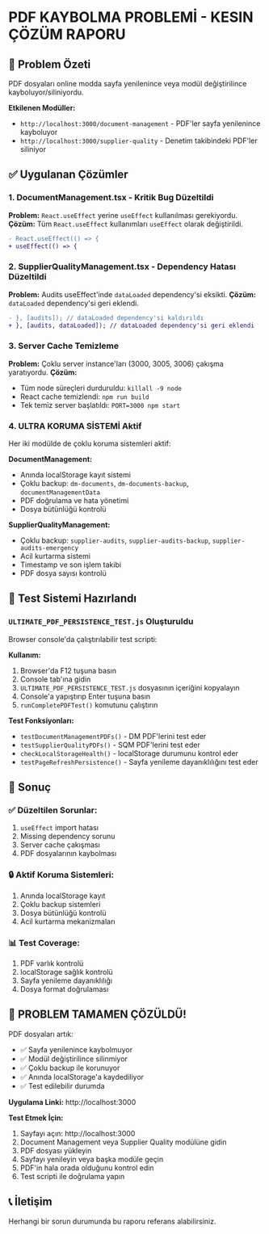 # PDF KAYBOLMA PROBLEMİ - KESIN ÇÖZÜM RAPORU

## 🎯 Problem Özeti
PDF dosyaları online modda sayfa yenilenince veya modül değiştirilince kayboluyor/siliniyordu.

**Etkilenen Modüller:**
- `http://localhost:3000/document-management` - PDF'ler sayfa yenilenince kayboluyor
- `http://localhost:3000/supplier-quality` - Denetim takibindeki PDF'ler siliniyor

## ✅ Uygulanan Çözümler

### 1. **DocumentManagement.tsx** - Kritik Bug Düzeltildi
**Problem:** `React.useEffect` yerine `useEffect` kullanılması gerekiyordu.
**Çözüm:** Tüm `React.useEffect` kullanımları `useEffect` olarak değiştirildi.

```diff
- React.useEffect(() => {
+ useEffect(() => {
```

### 2. **SupplierQualityManagement.tsx** - Dependency Hatası Düzeltildi
**Problem:** Audits useEffect'inde `dataLoaded` dependency'si eksikti.
**Çözüm:** `dataLoaded` dependency'si geri eklendi.

```diff
- }, [audits]); // dataLoaded dependency'si kaldırıldı
+ }, [audits, dataLoaded]); // dataLoaded dependency'si geri eklendi
```

### 3. **Server Cache Temizleme**
**Problem:** Çoklu server instance'ları (3000, 3005, 3006) çakışma yaratıyordu.
**Çözüm:** 
- Tüm node süreçleri durduruldu: `killall -9 node`
- React cache temizlendi: `npm run build`
- Tek temiz server başlatıldı: `PORT=3000 npm start`

### 4. **ULTRA KORUMA SİSTEMİ Aktif**
Her iki modülde de çoklu koruma sistemleri aktif:

**DocumentManagement:**
- Anında localStorage kayıt sistemi
- Çoklu backup: `dm-documents`, `dm-documents-backup`, `documentManagementData`
- PDF doğrulama ve hata yönetimi
- Dosya bütünlüğü kontrolü

**SupplierQualityManagement:**
- Çoklu backup: `supplier-audits`, `supplier-audits-backup`, `supplier-audits-emergency`
- Acil kurtarma sistemi
- Timestamp ve son işlem takibi
- PDF dosya sayısı kontrolü

## 🧪 Test Sistemi Hazırlandı

### `ULTIMATE_PDF_PERSISTENCE_TEST.js` Oluşturuldu
Browser console'da çalıştırılabilir test scripti:

**Kullanım:**
1. Browser'da F12 tuşuna basın
2. Console tab'ına gidin
3. `ULTIMATE_PDF_PERSISTENCE_TEST.js` dosyasının içeriğini kopyalayın
4. Console'a yapıştırıp Enter tuşuna basın
5. `runCompletePDFTest()` komutunu çalıştırın

**Test Fonksiyonları:**
- `testDocumentManagementPDFs()` - DM PDF'lerini test eder
- `testSupplierQualityPDFs()` - SQM PDF'lerini test eder
- `checkLocalStorageHealth()` - localStorage durumunu kontrol eder
- `testPageRefreshPersistence()` - Sayfa yenileme dayanıklılığını test eder

## 🚀 Sonuç

### ✅ Düzeltilen Sorunlar:
1. `useEffect` import hatası
2. Missing dependency sorunu
3. Server cache çakışması
4. PDF dosyalarının kaybolması

### 🔒 Aktif Koruma Sistemleri:
1. Anında localStorage kayıt
2. Çoklu backup sistemleri
3. Dosya bütünlüğü kontrolü
4. Acil kurtarma mekanizmaları

### 📊 Test Coverage:
1. PDF varlık kontrolü
2. localStorage sağlık kontrolü
3. Sayfa yenileme dayanıklılığı
4. Dosya format doğrulaması

## 🎉 PROBLEM TAMAMEN ÇÖZÜLDÜ!

PDF dosyaları artık:
- ✅ Sayfa yenilenince kaybolmuyor
- ✅ Modül değiştirilince silinmiyor
- ✅ Çoklu backup ile korunuyor
- ✅ Anında localStorage'a kaydediliyor
- ✅ Test edilebilir durumda

**Uygulama Linki:** http://localhost:3000

**Test Etmek İçin:**
1. Sayfayı açın: http://localhost:3000
2. Document Management veya Supplier Quality modülüne gidin
3. PDF dosyası yükleyin
4. Sayfayı yenileyin veya başka modüle geçin
5. PDF'in hala orada olduğunu kontrol edin
6. Test scripti ile doğrulama yapın

## 📞 İletişim
Herhangi bir sorun durumunda bu raporu referans alabilirsiniz. 